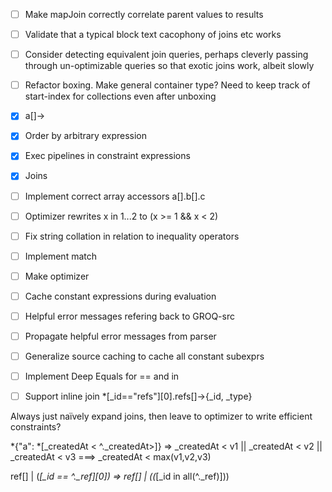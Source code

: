 * [ ] Make mapJoin correctly correlate parent values to results
* [ ] Validate that a typical block text cacophony of joins etc works
* [ ] Consider detecting equivalent join queries, perhaps cleverly passing through un-optimizable queries so that exotic joins work, albeit slowly

* [ ] Refactor boxing. Make general container type? Need to keep track of start-index for collections even after unboxing
* [x] a[]->

* [x] Order by arbitrary expression
* [x] Exec pipelines in constraint expressions
* [x] Joins
* [ ] Implement correct array accessors a[].b[].c
* [ ] Optimizer rewrites x in 1...2 to (x >= 1 && x < 2)
* [ ] Fix string collation in relation to inequality operators
* [ ] Implement match
* [ ] Make optimizer
* [ ] Cache constant expressions during evaluation
* [ ] Helpful error messages refering back to GROQ-src
* [ ] Propagate helpful error messages from parser
* [ ] Generalize source caching to cache all constant subexprs

* [ ] Implement Deep Equals for == and in
* [ ] Support inline join *[_id=="refs"][0].refs[]->{_id, _type}

Always just naïvely expand joins, then leave to optimizer to write efficient constraints?

*{"a": *[_createdAt < ^._createdAt>]} => _createdAt < v1 || _createdAt < v2 || _createdAt < v3 ===> _createdAt < max(v1,v2,v3)

ref[] | (*[_id == ^._ref][0]) => ref[] | ((*[_id in all(^._ref)]))
